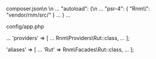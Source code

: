 composer.json\n
\n
...
"autoload": {\n
        ...
        "psr-4": {
            "Rnm\\\\": "vendor/rnm/src/"
        }
        ...
    }
...
        
config/app.php

...
'providers' => [
    ...
    Rnm\Providers\Rut::class,
    ...
];

'aliases' => [
    ...
    'Rut' => Rnm\Facades\Rut::class,
    ...
];
